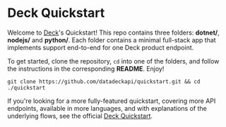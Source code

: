 # Deck Quickstart

Welcome to [Deck](https://deck.co)'s Quickstart! This repo contains three folders: **dotnet/**, **nodejs/** and **python/**. Each folder contains a minimal full-stack app that implements support end-to-end for one Deck product endpoint.

To get started, clone the repository, `cd` into one of the folders, and follow the instructions in the corresponding **README**. Enjoy! 

```
git clone https://github.com/datadeckapi/quickstart.git && cd ./quickstart
```

If you're looking for a more fully-featured quickstart, covering more API endpoints, available in more languages, and with explanations of the underlying flows, see the official [Deck Quickstart](https://docs.datadeck.co/docs/introduction).
